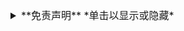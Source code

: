 <details>
  <summary style="font-size:16px"> **免责声明** *单击以显示或隐藏* </summary>
# 免责声明

这个实验室内容是按照 Microsoft 的设计呈现的，并已经适应了 Skillable 平台供您使用。如果发现与 Skillable 平台无关的实验室问题，请将其升级给您的讲师以便妥善处理
</details>
